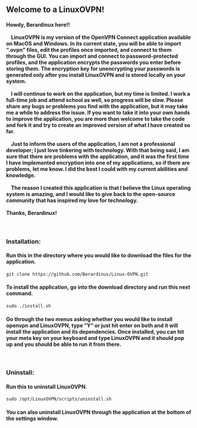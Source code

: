 <h2>Welcome to a LinuxOVPN!</h1>
<h4>
  Howdy, Berardinux here!!
  <br><br>
  &nbsp; &nbsp; LinuxOVPN is my version of the OpenVPN Connect application available on MacOS and Windows. In its current state, you will be able to import “.ovpn” files, edit the profiles once imported, and connect to them through the GUI. You can import and connect to password-protected profiles, and the application encrypts the passwords you enter before storing them. The encryption key for unencrypting your passwords is generated only after you install LinuxOVPN and is stored locally on your system. 
  <br><br>
  &nbsp; &nbsp; I will continue to work on the application, but my time is limited. I work a full-time job and attend school as well, so progress will be slow. Please share any bugs or problems you find with the application, but it may take me a while to address the issue. If you want to take it into your own hands to improve the application, you are more than welcome to take the code and fork it and try to create an improved version of what I have created so far.
  <br><br>
  &nbsp; &nbsp; Just to inform the users of the application, I am not a professional developer; I just love tinkering with technology. With that being said, I am sure that there are problems with the application, and it was the first time I have implemented encryption into one of my applications, so if there are problems, let me know. I did the best I could with my current abilities and knowledge.
  <br><br>
  &nbsp; &nbsp; The reason I created this application is that I believe the Linux operating system is amazing, and I would like to give back to the open-source community that has inspired my love for technology.
  <br><br>
  Thanks, Berardinux!
</h4>
<br>
<h3>Installation:</h3>
<h4>Run this in the directory where you would like to download the files for the application.</h4>
<pre><code>git clone https://github.com/Berardinux/Linux-OVPN.git</code></pre>
<h4>To install the application, go into the download directory and run this next command.</h4>
<pre><code>sudo ./install.sh</code></pre>
<h4>
  Go through the two menus asking whether you would like to install openvpn and LinuxOVPN, type “Y” or just hit enter on both and it will install the application and its dependencies. Once installed, you can hit your meta key on your keyboard and type LinuxOVPN and it should pop up and you should be able to run it from there. 
</h4>
<br>
<h3>Uninstall:</h3>
<h4>Run this to uninstall LinuxOVPN.</h4>
<pre><code>sudo /opt/LinuxOVPN/scripts/uninstall.sh</code></pre>
<h4>You can also uninstall LinuxOVPN through the application at the bottom of the settings window.</h4>
